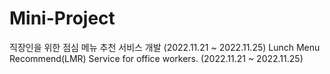 # Mini-Project
직장인을 위한 점심 메뉴 추천 서비스 개발 (2022.11.21 ~ 2022.11.25)
Lunch Menu Recommend(LMR) Service for office workers. (2022.11.21 ~ 2022.11.25)
